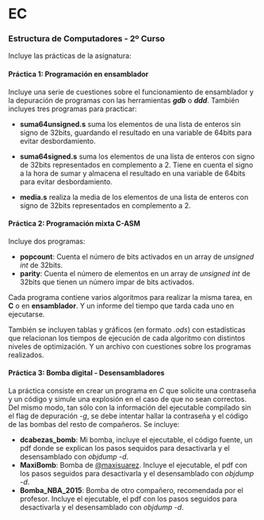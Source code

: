# EC
### Estructura de Computadores - 2º Curso

Incluye las prácticas de la asignatura:

#### Práctica 1: Programación en ensamblador

Incluye una serie de cuestiones sobre el funcionamiento de ensamblador
y la depuración de programas con las herramientas ***gdb*** o ***ddd***.
También incluyes tres programas para practicar:

- **suma64unsigned.s** suma los elementos de una lista de enteros sin signo
de 32bits, guardando el resultado en una variable de 64bits para evitar 
desbordamiento.

- **suma64signed.s** suma los elementos de una lista de enteros con signo de
32bits representados en complemento a 2. Tiene en cuenta el signo a la hora
de sumar y almacena el resultado en una variable de 64bits para evitar 
desbordamiento.

- **media.s** realiza la media de los elementos de una lista de enteros con
signo de 32bits representados en complemento a 2.

#### Práctica 2: Programación mixta C-ASM

Incluye dos programas:

+ **popcount**: Cuenta el número de bits activados en un array de *unsigned int* de 32bits.
+ **parity**: Cuenta el número de elementos en un array de *unsigned int* de 32bits que tienen un número impar de bits activados.

Cada programa contiene varios algoritmos para realizar la misma tarea, en **C** o en **ensamblador**.
Y un informe del tiempo que tarda cada uno en ejecutarse.

También se incluyen tablas y gráficos (en formato *.ods*) con estadísticas que relacionan los
tiempos de ejecución de cada algoritmo con distintos niveles de optimización. Y un archivo con 
cuestiones sobre los programas realizados.

#### Práctica 3: Bomba digital - Desensambladores

La práctica consiste en crear un programa en *C* que solicite una contraseña y un código y simule
una explosión en el caso de que no sean correctos. Del mismo modo, tan sólo con la información
del ejecutable compilado sin el flag de depuración *-g*, se debe intentar hallar la contraseña
y el código de las bombas del resto de compañeros.
Se incluye:

+ **dcabezas_bomb**: Mi bomba, incluye el ejecutable, el código fuente, un pdf donde se explican los pasos sequidos para desactivarla y el desensamblado con *objdump -d*.
+ **MaxiBomb**: Bomba de [@maxisuarez](https://github.com/maxisuarez). Incluye el ejecutable, el pdf con los pasos seguidos para desactivarla y el desensamblado con *objdump -d*.
+ **Bomba_NBA_2015**: Bomba de otro compañero, recomendada por el profesor. Incluye el ejecutable, el pdf con los pasos seguidos para desactivarla y el desensamblado con *objdump -d*.
